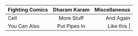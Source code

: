 
| **Fighting Comics**     | **Dharam Karam**     | **Miscellaneous**    |
| :------------- | :----------: | -----------: |
|  Cell <a href="/AWS_Well-Architected_Framework.pdf" class="image fit"><img src="AWS_Well-Architected_Framework.pdf.jpg" alt=""></a> | More Stuff   | And Again    |
| You Can Also   | Put Pipes In | Like this \| |
